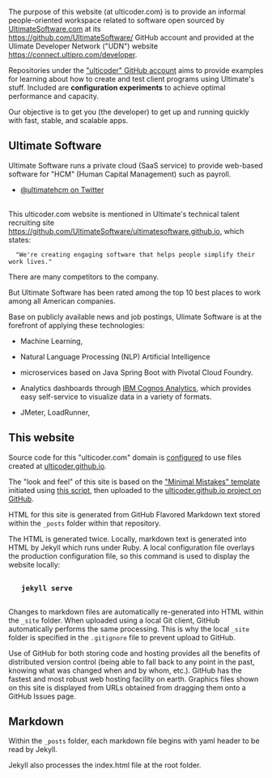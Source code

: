 The purpose of this website (at ulticoder.com)
is to provide an informal people-oriented workspace related to software open sourced by 
<a target="_blank" href="https://ultimateSoftware.com/">
UltimateSoftware.com</a> at its<br />
<a target="_blank" href="https://github.com/UltimateSoftware/">
https://github.com/UltimateSoftware/</a> GitHub account
and provided at the Ulimate Developer Network ("UDN") website
<a target="_blank" href="https://connect.ultipro.com/developer">
https://connect.ultipro.com/developer</a>.

Repositories under the <a target="_blank" href="https://github.com/ulticoder/">
"ulticoder" GitHub account</a> 
aims to provide examples for learning about how to create and test client programs using Ultimate's stuff.
Included are <strong>configuration experiments</strong> to achieve optimal performance and capacity.

Our objective is to get you (the developer) to get up and running quickly with fast, stable, and scalable apps.

## Ultimate Software

Ultimate Software runs a private cloud (SaaS service) to provide web-based software for 
"HCM" (Human Capital Management) such as payroll.

   * <a target="_blank" href="https://twitter.com/ultimatehcm">@ultimatehcm on Twitter</a>
   <br /><br />

This ulticoder.com website is mentioned in Ultimate's technical talent recruiting site<br />
<a target="_blank" href="https://github.com/UltimateSoftware/ultimatesoftware.github.io">
https://github.com/UltimateSoftware/ultimatesoftware.github.io</a>, which states:

      "We're creating engaging software that helps people simplify their work lives."

There are many competitors to the company.

But Ultimate Software has been rated among the top 10 best places to work among all American companies.

Base on publicly available news and job postings, Ulimate Software is at the forefront of applying these technologies:

   * Machine Learning, 
   * Natural Language Processing (NLP) Artificial Intelligence
   * microservices based on Java Spring Boot with Pivotal Cloud Foundry.

   * Analytics dashboards through <a target="_blank" href="https://www.ibm.com/products/cognos-analytics/">
   IBM Cognos Analytics</a>, which provides easy self-service to visualize data in a variety of formats.
   * JMeter, LoadRunner,

## This website

Source code for this "ulticoder.com" domain is 
<a target="_blank" href="https://help.github.com/articles/using-a-custom-domain-with-github-pages/">
configured</a> to use files created at
<a target="_blank" href="https://ulticoder.github.io">ulticoder.github.io</a>.

The "look and feel" of this site is based on the 
<a target="_blank" href="https://github.com/mmistakes/minimal-mistakes/">
"Minimal Mistakes" template</a> initiated using
<a target="_blank" href="https://github.com/mmistakes/minimal-mistakes/issues/280#event-848084392">
this script</a>, then uploaded to the
<a target="_blank" href="https://github.com/ulticoder/ulticoder.github.io">ulticoder.github.io project on GitHub</a>.

HTML for this site is generated from GitHub Flavored Markdown text stored within the `_posts` folder within that repository. 

The HTML is generated twice. Locally, markdown text is generated into HTML by Jekyll which runs under Ruby.
A local configuration file overlays the production configuration file, so this command is used to display the website locally: 

   <pre><strong>
   jekyll serve
   </strong></pre>

Changes to markdown files are automatically re-generated into HTML within the `_site` folder.
When uploaded using a local Git client, GitHub automatically performs the same processing.
This is why the local `_site` folder is specified in the `.gitignore` file to prevent upload to GitHub.

Use of GitHub for both storing code and hosting provides all the benefits of distributed version control
(being able to fall back to any point in the past, knowing what was changed when and by whom, etc.).
GitHub has the fastest and most robust web hosting facility on earth.
Graphics files shown on this site is displayed from URLs obtained from dragging them onto a GitHub Issues page.

<!-- https://www.mediaagility.com/google-cloud-source-repository-vs-github-vs-bitbucket-comparative-analysis/ -->

## Markdown

Within the `_posts` folder, each markdown file begins with yaml header to be read by Jekyll.

Jekyll also processes the index.html file at the root folder.


